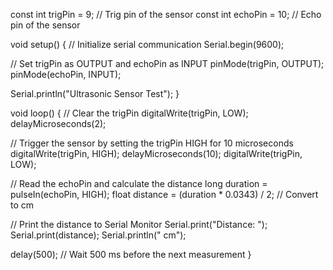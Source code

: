  const int trigPin = 9; // Trig pin of the sensor
const int echoPin = 10; // Echo pin of the sensor

void setup() {
  // Initialize serial communication
  Serial.begin(9600);
  
  // Set trigPin as OUTPUT and echoPin as INPUT
  pinMode(trigPin, OUTPUT);
  pinMode(echoPin, INPUT);

  Serial.println("Ultrasonic Sensor Test");
}

void loop() {
  // Clear the trigPin
  digitalWrite(trigPin, LOW);
  delayMicroseconds(2);

  // Trigger the sensor by setting the trigPin HIGH for 10 microseconds
  digitalWrite(trigPin, HIGH);
  delayMicroseconds(10);
  digitalWrite(trigPin, LOW);

  // Read the echoPin and calculate the distance
  long duration = pulseIn(echoPin, HIGH);
  float distance = (duration * 0.0343) / 2; // Convert to cm

  // Print the distance to Serial Monitor
  Serial.print("Distance: ");
  Serial.print(distance);
  Serial.println(" cm");

  delay(500); // Wait 500 ms before the next measurement
}
